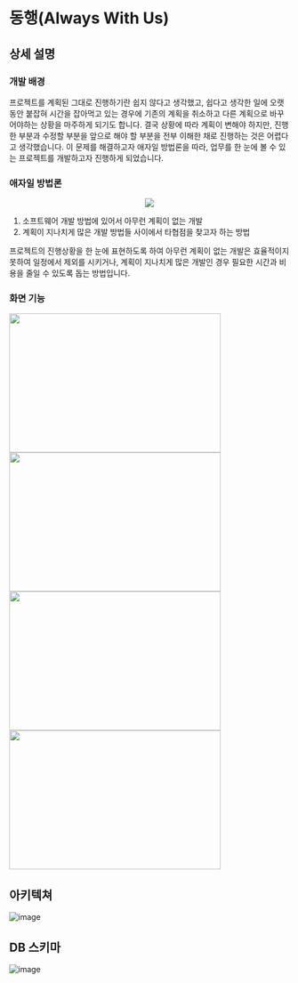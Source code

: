 # 동행(Always With Us)
## 상세 설명
### 개발 배경
프로젝트를 계획된 그대로 진행하기란 쉽지 않다고 생각했고, 쉽다고 생각한 일에 오랫동안  붙잡혀 시간을 잡아먹고 있는 경우에 기존의 계획을 취소하고 다른 계획으로 바꾸어야하는 상황을 마주하게 되기도 합니다. 결국 상황에 따라 계획이 변해야 하지만, 진행한 부분과 수정할 부분을 앞으로 해야 할 부분을 전부 이해한 채로 진행하는 것은 어렵다고 생각했습니다. 이 문제를 해결하고자 애자일 방법론을 따라, 업무를 한 눈에 볼 수 있는 프로젝트를 개발하고자 진행하게 되었습니다.

### 애자일 방법론
<p align="center">
  <img src="https://user-images.githubusercontent.com/31242766/202836122-93774560-bf4b-49b1-a649-6a46c7159c5f.png">
</p>

1. 소프트웨어 개발 방법에 있어서 아무런 계획이 없는 개발
2. 계획이 지나치게 많은 개발 방법들 사이에서 타협점을 찾고자 하는 방법

프로젝트의 진행상황을 한 눈에 표현하도록 하여 아무런 계획이 없는 개발은 효율적이지 못하여 일정에서 제외를 시키거나, 계획이 지나치게 많은 개발인 경우 필요한 시간과 비용을 줄일 수 있도록 돕는 방법입니다.

### 화면 기능
<div>
  <img src="https://user-images.githubusercontent.com/31242766/202836229-91d02f6d-89d1-41fa-bd96-f52c49e659fe.png" width="380" height="250" align='center'>
  <img src="https://user-images.githubusercontent.com/31242766/202836235-afe73c0a-3cc4-4dca-b89f-cb0bd55abad9.png" width="380" height="250" align='center'><br>
  <img src="https://user-images.githubusercontent.com/31242766/202836306-875f5a1e-7941-4b61-84cf-0c2e8f8005fe.png" width="380" height="250" align='center'>
  <img src="https://user-images.githubusercontent.com/31242766/202836317-a5ae21f8-d8f5-4588-a24e-41768063cd0f.png" width="380" height="250" align='center'>
</div>

## 아키텍쳐
![image](https://user-images.githubusercontent.com/31242766/202836347-42049098-6ab0-4673-8021-d235d6a14432.png)

## DB 스키마
![image](https://user-images.githubusercontent.com/31242766/230766833-a14777ce-2296-4748-aed9-b9ce5cc02fa2.png)

